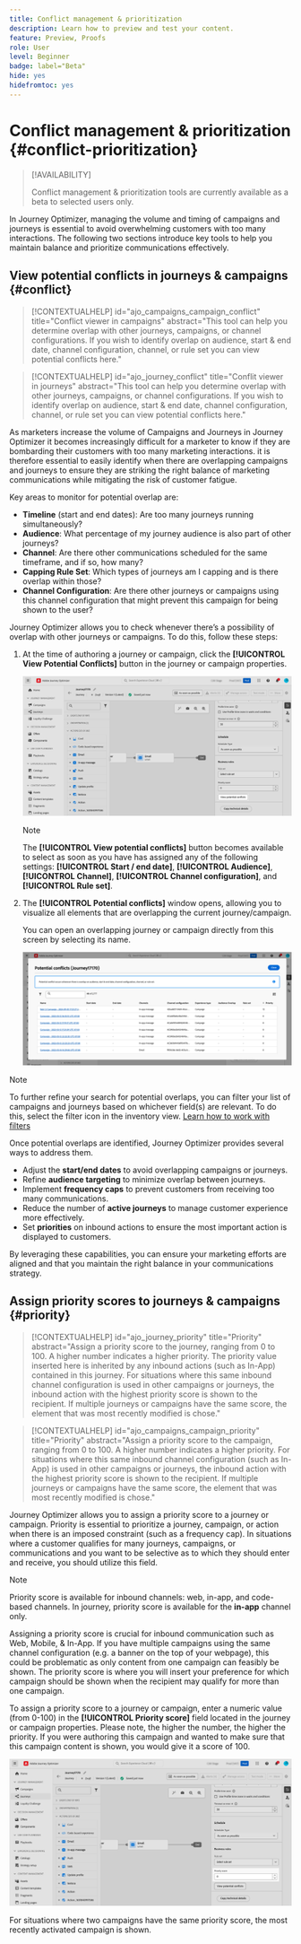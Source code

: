 ```yaml
---
title: Conflict management & prioritization
description: Learn how to preview and test your content.
feature: Preview, Proofs
role: User
level: Beginner
badge: label="Beta"
hide: yes
hidefromtoc: yes
---
```


# Conflict management & prioritization {#conflict-prioritization}

>[!AVAILABILITY]
>
>Conflict management & prioritization tools are currently available as a beta to selected users only.

In Journey Optimizer, managing the volume and timing of campaigns and journeys is essential to avoid overwhelming customers with too many interactions. The following two sections introduce key tools to help you maintain balance and prioritize communications effectively.

## View potential conflicts in journeys & campaigns {#conflict}

>[!CONTEXTUALHELP]
>id="ajo_campaigns_campaign_conflict"
>title="Conflict viewer in campaigns"
>abstract="This tool can help you determine overlap with other journeys, campaigns, or channel configurations. If you wish to identify overlap on audience, start & end date, channel configuration, channel, or rule set you can view potential conflicts here."

>[!CONTEXTUALHELP]
>id="ajo_journey_conflict"
>title="Conflit viewer in journeys"
>abstract="This tool can help you determine overlap with other journeys, campaigns, or channel configurations. If you wish to identify overlap on audience, start & end date, channel configuration, channel, or rule set you can view potential conflicts here."

As marketers increase the volume of Campaigns and Journeys in Journey Optimizer it becomes increasingly difficult for a marketer to know if they are bombarding their customers with too many marketing interactions. it is therefore essential to easily identify when there are overlapping campaigns and journeys to ensure they are striking the right balance of marketing communications while mitigating the risk of customer fatigue. 

Key areas to monitor for potential overlap are:

* **Timeline** (start and end dates): Are too many journeys running simultaneously? 
* **Audience**: What percentage of my journey audience is also part of other journeys? 
* **Channel**: Are there other communications scheduled for the same timeframe, and if so, how many?  
* **Capping Rule Set**: Which types of journeys am I capping and is there overlap within those? 
* **Channel Configuration**: Are there other journeys or campaigns using this channel configuration that might prevent this campaign for being shown to the user?  

Journey Optimizer allows you to check whenever there’s a possibility of overlap with other journeys or campaigns. To do this, follow these steps:

1. At the time of authoring a journey or campaign, click the **[!UICONTROL View Potential Conflicts]** button in the journey or campaign properties.

    ![](assets/view-conflicts.png)

    >[!NOTE]
    >
    >The **[!UICONTROL View potential conflicts]** button becomes available to select as soon as you have has assigned any of the following settings: **[!UICONTROL Start / end date]**, **[!UICONTROL Audience]**, **[!UICONTROL Channel]**, **[!UICONTROL Channel configuration]**, and **[!UICONTROL Rule set]**.

1. The **[!UICONTROL Potential conflicts]** window opens, allowing you to visualize all elements that are overlapping the current journey/campaign. 

    You can open an overlapping journey or campaign directly from this screen by selecting its name.

    ![](assets/potential-conflicts.png)

>[!NOTE]
>
>To further refine your search for potential overlaps, you can filter your list of campaigns and journeys based on whichever field(s) are relevant. To do this, select the filter icon in the inventory view. [Learn how to work with filters](../start/search-filter-categorize.md#filter-lists)

Once potential overlaps are identified, Journey Optimizer provides several ways to address them. 

* Adjust the **start/end dates** to avoid overlapping campaigns or journeys.
* Refine **audience targeting** to minimize overlap between journeys.
* Implement **frequency caps** to prevent customers from receiving too many communications.
* Reduce the number of **active journeys** to manage customer experience more effectively.
* Set **priorities** on inbound actions to ensure the most important action is displayed to customers.

By leveraging these capabilities, you can ensure your marketing efforts are aligned and that you maintain the right balance in your communications strategy.

## Assign priority scores to journeys & campaigns {#priority}

>[!CONTEXTUALHELP]
>id="ajo_journey_priority"
>title="Priority"
>abstract="Assign a priority score to the journey, ranging from 0 to 100. A higher number indicates a higher priority. The priority value inserted here is inherited by any inbound actions (such as In-App) contained in this journey. For situations where this same inbound channel configuration is used in other campaigns or journeys, the inbound action with the highest priority score is shown to the recipient. If multiple journeys or campaigns have the same score, the element that was most recently modified is chose."

>[!CONTEXTUALHELP]
>id="ajo_campaigns_campaign_priority"
>title="Priority"
>abstract="Assign a priority score to the campaign, ranging from 0 to 100. A higher number indicates a higher priority. For situations where this same inbound channel configuration (such as In-App) is used in other campaigns or journeys, the inbound action with the highest priority score is shown to the recipient. If multiple journeys or campaigns have the same score, the element that was most recently modified is chose."

Journey Optimizer allows you to assign a priority score to a journey or campaign. Priority is essential to prioritize a journey, campaign, or action when there is an imposed constraint (such as a frequency cap). In situations where a customer qualifies for many journeys, campaigns, or communications and you want to be selective as to which they should enter and receive, you should utilize this field.

>[!NOTE]
>
>Priority score is available for inbound channels: web, in-app, and code-based channels. In journey, priority score is available for the **in-app** channel only. 

Assigning a priority score is crucial for inbound communication such as Web, Mobile, & In-App. If you have multiple campaigns using the same channel configuration (e.g. a banner on the top of your webpage), this could be problematic as only content from one campaign can feasibly be shown. The priority score is where you will insert your preference for which campaign should be shown when the recipient may qualify for more than one campaign.  

To assign a priority score to a journey or campaign, enter a numeric value (from 0-100) in the **[!UICONTROL Priority score]** field located in the journey or campaign properties. Please note, the higher the number, the higher the priority. If you were authoring this campaign and wanted to make sure that this campaign content is shown, you would give it a score of 100.  

![](assets/priority-score.png)

For situations where two campaigns have the same priority score, the most recently activated campaign is shown.  
